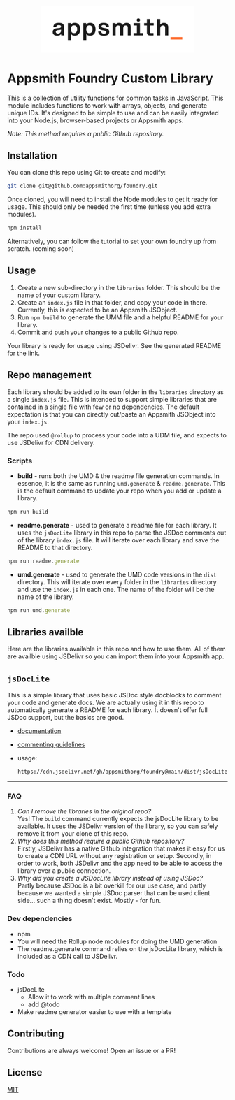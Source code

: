 <p align="center">
<a href="https://www.appsmith.com?utm_source=github&utm_medium=organic&utm_campaign=readme">
  <img src="static/appsmith_logo_white.png" alt="Appsmith Logo" width="350">
</a>
</p>

# Appsmith Foundry Custom Library

This is a collection of utility functions for common tasks in JavaScript. This module includes functions to work with arrays, objects, and generate unique IDs. It's designed to be simple to use and can be easily integrated into your Node.js, browser-based projects or Appsmith apps.

*Note: This method requires a public Github repository.*

## Installation

You can clone this repo using Git to create and modify:

```sh
git clone git@github.com:appsmithorg/foundry.git
```
Once cloned, you will need to install the Node modules to get it ready for usage. This should only be needed the first time (unless you add extra modules).
```sh
npm install
```
Alternatively, you can follow the tutorial to set your own foundry up from scratch. (coming soon)

## Usage
1. Create a new sub-directory in the `libraries` folder. This should be the name of your custom library.
2. Create an `index.js` file in that folder, and copy your code in there. Currently, this is expected to be an Appsmith JSObject.
3. Run `npm build` to generate the UMM file and a helpful README for your library. 
4. Commit and push your changes to a public Github repo.

Your library is ready for usage using JSDelivr. See the generated README for the link.

## Repo management
Each library should be added to its own folder in the `libraries` directory as a single `index.js` file. This is intended to support simple libraries that are contained in a single file with few or no dependencies. The default expectation is that you can directly cut/paste an Appsmith JSObject into your `index.js`.

The repo used `@rollup` to process your code into a UDM file, and expects to use JSDelivr for CDN delivery. 

### Scripts
- **build** - runs both the UMD & the readme file generation commands. In essence, it is the same as running `umd.generate` & `readme.generate`. This is the default command to update your repo when you add or update a library.
```js
npm run build
```
- **readme.generate** - used to generate a readme file for each library. It uses the `jsDocLite` library in this repo to parse the JSDoc comments out of the library `index.js` file. It will iterate over each library and save the README to that directory.
```js
npm run readme.generate
```
- **umd.generate** - used to generate the UMD code versions in the `dist` directory. This will iterate over every folder in the `libraries` directory and use the `index.js` in each one. The name of the folder will be the name of the library.
```js
npm run umd.generate
```

## Libraries availble

Here are the libraries available in this repo and how to use them. All of them are availble using JSDelivr so you can import them into your Appsmith app.

## `jsDocLite`

This is a simple library that uses basic JSDoc style docblocks to comment your code and generate docs. We are actually using it in this repo to automatically generate a README for each library. It doesn't offer full JSDoc support, but the basics are good.
- [documentation](https://github.com/appsmithorg/foundry/tree/main/libraries/jsDocLite)
- [commenting guidelines](https://github.com/appsmithorg/foundry/tree/main/libraries/jsDocLite/COMMENTING.md)
- usage:

    ```sh
    https://cdn.jsdelivr.net/gh/appsmithorg/foundry@main/dist/jsDocLite.umd.js
    ```


-----

### FAQ
1. *Can I remove the libraries in the original repo?*\
Yes! The `build` command currently expects the jsDocLite library to be available. It uses the JSDelivr version of the library, so you can safely remove it from your clone of this repo.
2. *Why does this method require a public Github repository?*\
Firstly, JSDelivr has a native Github integration that makes it easy for us to create a CDN URL without any registration or setup. Secondly, in order to work, both JSDelivr and the app need to be able to access the library over a public connection.
3. *Why did you create a JSDocLite library instead of using JSDoc?*\
Partly because JSDoc is a bit overkill for our use case, and partly because we wanted a simple JSDoc parser that can be used client side... such a thing doesn't exist. Mostly - for fun.

### Dev dependencies
- npm
- You will need the Rollup node modules for doing the UMD generation
- The readme.generate command relies on the jsDocLite library, which is included as a CDN call to JSDelivr.

### Todo
- jsDocLite
  - Allow it to work with multiple comment lines
  - add @todo
- Make readme generator easier to use with a template

## Contributing

Contributions are always welcome! Open an issue or a PR!

## License

[MIT](https://choosealicense.com/licenses/mit/)